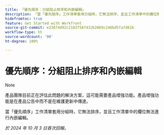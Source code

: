 ```yaml
---
title: 「優先順序：分組阻止排序和內嵌編輯」
description: 「當「優先順序」工作清單套用分組時，它無法排序，並且工作清單中的欄位無法進行內嵌編輯。」
hidefromtoc: true
feature: Get Started with Workfront
source-git-commit: e23074d92c2183758f432b2069c246bd5fa7d61b
workflow-type: ht
source-wordcount: '90'
ht-degree: 100%

---
```


# 優先順序：分組阻止排序和內嵌編輯

>[!NOTE]
>
>產品團隊目前正在評估此問題的解決方案，這可能需要產品增強功能。產品增強功能是在產品公告中而不是在維護更新中傳達。

當「優先順序」工作清單套用分組時，它無法排序，並且工作清單中的欄位無法進行內嵌編輯。

_於 2024 年 10 月 3 日首次回報。_
